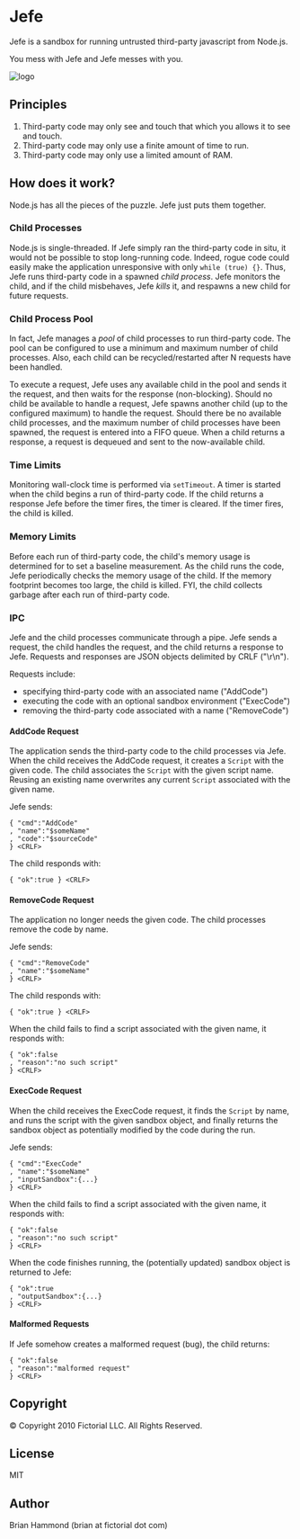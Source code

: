 # Jefe

Jefe is a sandbox for running untrusted third-party javascript from Node.js.

You mess with Jefe and Jefe messes with you.

![logo](http://github.com/fictorial/jefe/raw/master/assets/jefe.png)

## Principles

1. Third-party code may only see and touch that which you allows it to see and touch.
2. Third-party code may only use a finite amount of time to run.
3. Third-party code may only use a limited amount of RAM.

## How does it work?

Node.js has all the pieces of the puzzle.  Jefe just puts them together.

### Child Processes

Node.js is single-threaded. If Jefe simply ran the third-party code in situ, it
would not be possible to stop long-running code.  Indeed, rogue code could
easily make the application unresponsive with only `while (true) {}`.  Thus,
Jefe runs third-party code in a spawned *child process*.  Jefe monitors the
child, and if the child misbehaves, Jefe *kills* it, and respawns a new child
for future requests.  

### Child Process Pool

In fact, Jefe manages a *pool* of child processes to run third-party code. The
pool can be configured to use a minimum and maximum number of child processes.
Also, each child can be recycled/restarted after N requests have been
handled.  

To execute a request, Jefe uses any available child in the pool and sends it
the request, and then waits for the response (non-blocking).  Should no child
be available to handle a request, Jefe spawns another child (up to the
configured maximum) to handle the request.  Should there be no available child
processes, and the maximum number of child processes have been spawned, the
request is entered into a FIFO queue.  When a child returns a response,
a request is dequeued and sent to the now-available child.

### Time Limits

Monitoring wall-clock time is performed via `setTimeout`.  A timer is started
when the child begins a run of third-party code.  If the child returns
a response Jefe before the timer fires, the timer is cleared.  If the timer
fires, the child is killed.

### Memory Limits

Before each run of third-party code, the child's memory usage is determined for
to set a baseline measurement.  As the child runs the code, Jefe periodically
checks the memory usage of the child.  If the memory footprint becomes too
large, the child is killed.  FYI, the child collects garbage after each run
of third-party code.

### IPC 

Jefe and the child processes communicate through a pipe.  Jefe sends a request,
the child handles the request, and the child returns a response to Jefe.  Requests
and responses are JSON objects delimited by CRLF ("\r\n").

Requests include:

* specifying third-party code with an associated name ("AddCode")
* executing the code with an optional sandbox environment ("ExecCode")
* removing the third-party code associated with a name ("RemoveCode")

#### AddCode Request

The application sends the third-party code to the child processes via Jefe.
When the child receives the AddCode request, it creates a `Script` with the
given code. The child associates the `Script` with the given script name.
Reusing an existing name overwrites any current `Script` associated with the
given name.

Jefe sends:

    { "cmd":"AddCode"
    , "name":"$someName"
    , "code":"$sourceCode"
    } <CRLF>

The child responds with:

    { "ok":true } <CRLF>

#### RemoveCode Request

The application no longer needs the given code. The child processes remove
the code by name.

Jefe sends:

    { "cmd":"RemoveCode"
    , "name":"$someName"
    } <CRLF>

The child responds with:

    { "ok":true } <CRLF>

When the child fails to find a script associated with the given name, it
responds with:

    { "ok":false
    , "reason":"no such script"
    } <CRLF>

#### ExecCode Request

When the child receives the ExecCode request, it finds the `Script` by name,
and runs the script with the given sandbox object, and finally returns the
sandbox object as potentially modified by the code during the run.

Jefe sends:

    { "cmd":"ExecCode"
    , "name":"$someName"
    , "inputSandbox":{...}
    } <CRLF>

When the child fails to find a script associated with the given name, it
responds with:

    { "ok":false
    , "reason":"no such script"
    } <CRLF>

When the code finishes running, the (potentially updated) sandbox object is
returned to Jefe:

    { "ok":true
    , "outputSandbox":{...}
    } <CRLF>

#### Malformed Requests

If Jefe somehow creates a malformed request (bug), the child returns:

    { "ok":false
    , "reason":"malformed request"
    } <CRLF>

## Copyright

© Copyright 2010 Fictorial LLC. All Rights Reserved.

## License

MIT

## Author

Brian Hammond (brian at fictorial dot com)

